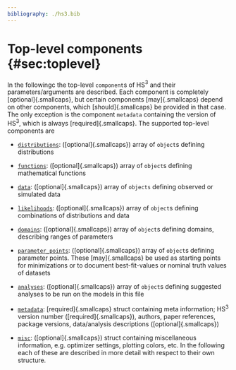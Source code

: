 ```yaml
---
bibliography: ./hs3.bib
---
```



# Top-level components {#sec:toplevel} 
In the followingc the top-level `component`s of HS$^3$ and their parameters/arguments are described. Each component is completely [optional]{.smallcaps}, but certain components [may]{.smallcaps} depend on other components, which [should]{.smallcaps} be provided in that case. The only exception is the component `metadata` containing the version of HS$^3$, which is always [required]{.smallcaps}. The supported top-level components are 

-   [`distributions`](#sec:distributions): ([optional]{.smallcaps})     array of `object`s defining distributions 

-   [`functions`](#sec:functions): ([optional]{.smallcaps}) array of     `object`s defining mathematical functions 

-   [`data`](#sec:data): ([optional]{.smallcaps}) array of `objects`     defining observed or simulated data 

-   [`likelihoods`](#sec:likelihoods): ([optional]{.smallcaps}) array of     `object`s defining combinations of distributions and data 

-   [`domains`](#sec:domains): ([optional]{.smallcaps}) array of     `object`s defining domains, describing ranges of parameters 

-   [`parameter_points`](#sec:parameterpoints): ([optional]{.smallcaps})     array of `object`s defining parameter points. These     [may]{.smallcaps} be used as starting points for minimizations or to     document best-fit-values or nominal truth values of datasets 

-   [`analyses`](#sec:analyses): ([optional]{.smallcaps}) array of     `object`s defining suggested analyses to be run on the models in     this file 

-   [`metadata`](#sec:metadata): [required]{.smallcaps} struct     containing meta information; HS$^3$ version number     ([required]{.smallcaps}), authors, paper references, package     versions, data/analysis descriptions ([optional]{.smallcaps}) 

-   [`misc`](#sec:misc): ([optional]{.smallcaps}) struct containing     miscellaneous information, e.g. optimizer settings, plotting colors,     etc. 
In the following each of these are described in more detail with respect to their own structure. 
